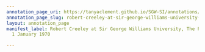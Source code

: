 ```yaml
---
annotation_page_uri: https://tanyaclement.github.io/SGW-SI/annotations/robert-creeley-at-sir-george-williams-university-the-poetry-series-1-january-1970-canvas-1-robert-creeley.json
annotation_page_slug: robert-creeley-at-sir-george-williams-university-the-poetry-series-1-january-1970-canvas-1-robert-creeley
layout: annotation_page
manifest_label: Robert Creeley at Sir George Williams University, The Poetry Series,
  1 January 1970

---
```

